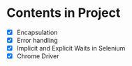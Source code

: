 # Contents in Project
- [x] Encapsulation
- [x] Error handling
- [x] Implicit and Explicit Waits in Selenium
- [x] Chrome Driver
